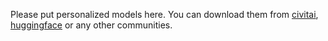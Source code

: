 Please put personalized models here. You can download them from [civitai](https://civitai.com/models), [huggingface](https://huggingface.co/models) or any other communities.